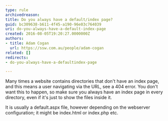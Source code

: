 ```yaml
---
type: rule
archivedreason: 
title: Do you always have a default/index page?
guid: bc309638-b611-4f45-a190-96e03c764039
uri: do-you-always-have-a-default-index-page
created: 2016-08-05T19:20:27.0000000Z
authors:
- title: Adam Cogan
  url: https://ssw.com.au/people/adam-cogan
related: []
redirects:
- do-you-always-have-a-defaultindex-page

---
```


Many times a website contains directories that don't have an index page, and this means a user navigating via the URL, see a 404 error. You don't want this to happen, so make sure you always have an index page in every directory, even if it's just to show the files inside it.

<!--endintro-->

It is usually a default.aspx file, however depending on the webserver configuration; it might be index.html or index.php etc.
